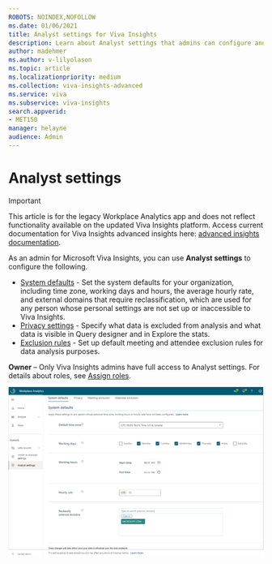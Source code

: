 ```yaml
---
ROBOTS: NOINDEX,NOFOLLOW
ms.date: 01/06/2021
title: Analyst settings for Viva Insights
description: Learn about Analyst settings that admins can configure and edit for Microsoft Viva Insights
author: madehmer
ms.author: v-lilyolason
ms.topic: article
ms.localizationpriority: medium 
ms.collection: viva-insights-advanced 
ms.service: viva 
ms.subservice: viva-insights 
search.appverid: 
- MET150 
manager: helayne
audience: Admin
---
```


# Analyst settings

>[!Important]
>This article is for the legacy Workplace Analytics app and does not reflect functionality available on the updated Viva Insights platform. Access current documentation for Viva Insights advanced insights here: [advanced insights documentation](../advanced/introduction-to-advanced-insights.md).

As an admin for Microsoft Viva Insights, you can use **Analyst settings** to configure the following.

* [System defaults](/viva/insights/use/system-defaults?toc=/viva/insights/use/toc.json&bc=/viva/insights/breadcrumb/toc.json) - Set the system defaults for your organization, including time zone, working days and hours, the average hourly rate, and external domains that require reclassification, which are used for any person whose personal settings are not set up or inaccessible to Viva Insights.
* [Privacy settings](/viva/insights/use/privacy-settings?toc=/viva/insights/use/toc.json&bc=/viva/insights/breadcrumb/toc.json) - Specify what data is excluded from analysis and what data is visible in Query designer and in Explore the stats.
* [Exclusion rules](/viva/insights/tutorials/exclusions-introduction?toc=/viva/insights/use/toc.json&bc=/viva/insights/breadcrumb/toc.json) - Set up default meeting and attendee exclusion rules for data analysis purposes.

**Owner** – Only Viva Insights admins have full access to Analyst settings. For details about roles, see [Assign roles](/viva/insights/setup/assign-roles-to-wpa-admins?toc=/viva/insights/use/toc.json&bc=/viva/insights/breadcrumb/toc.json).

![Analyst settings that admins configure](../images/wpa/use/analyst-admin-settings.png)


